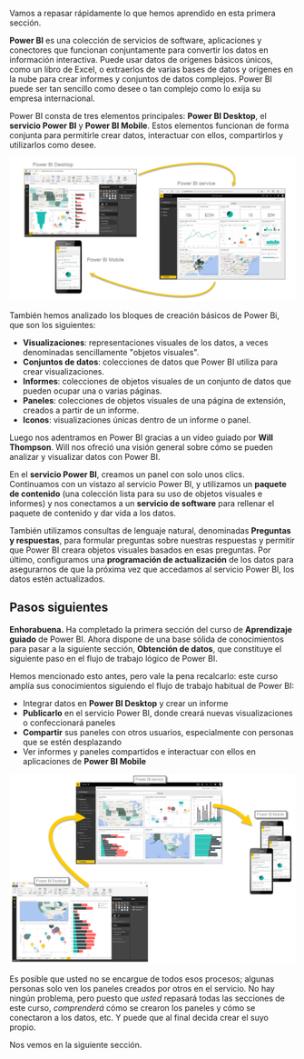 Vamos a repasar rápidamente lo que hemos aprendido en esta primera sección.

**Power BI** es una colección de servicios de software, aplicaciones y conectores que funcionan conjuntamente para convertir los datos en información interactiva. Puede usar datos de orígenes básicos únicos, como un libro de Excel, o extraerlos de varias bases de datos y orígenes en la nube para crear informes y conjuntos de datos complejos. Power BI puede ser tan sencillo como desee o tan complejo como lo exija su empresa internacional.

Power BI consta de tres elementos principales: **Power BI Desktop**, el **servicio Power BI** y **Power BI Mobile**. Estos elementos funcionan de forma conjunta para permitirle crear datos, interactuar con ellos, compartirlos y utilizarlos como desee.

![](media/0-4-summary-of-intro-to-power-bi/c0a4_1.png)

También hemos analizado los bloques de creación básicos de Power Bi, que son los siguientes:

* **Visualizaciones**: representaciones visuales de los datos, a veces denominadas sencillamente "objetos visuales".
* **Conjuntos de datos**: colecciones de datos que Power BI utiliza para crear visualizaciones.
* **Informes**: colecciones de objetos visuales de un conjunto de datos que pueden ocupar una o varias páginas.
* **Paneles**: colecciones de objetos visuales de una página de extensión, creados a partir de un informe.
* **Iconos**: visualizaciones únicas dentro de un informe o panel.

Luego nos adentramos en Power BI gracias a un vídeo guiado por **Will Thompson**. Will nos ofreció una visión general sobre cómo se pueden analizar y visualizar datos con Power BI.

<!---
In **Power BI Desktop**, we connected to a basic Excel file, created visualizations, then published those visualizations to the service. Even if you use Power BI only with your Excel workbooks, you can gain amazing visual insights with those Excel workbooks, and both interact and share it in ways never before possible.
-->
En el **servicio Power BI**, creamos un panel con solo unos clics. Continuamos con un vistazo al servicio Power BI, y utilizamos un **paquete de contenido** (una colección lista para su uso de objetos visuales e informes) y nos conectamos a un **servicio de software** para rellenar el paquete de contenido y dar vida a los datos.

También utilizamos consultas de lenguaje natural, denominadas **Preguntas y respuestas**, para formular preguntas sobre nuestras respuestas y permitir que Power BI creara objetos visuales basados en esas preguntas. Por último, configuramos una **programación de actualización** de los datos para asegurarnos de que la próxima vez que accedamos al servicio Power BI, los datos estén actualizados.

## <a name="next-steps"></a>Pasos siguientes
**Enhorabuena.** Ha completado la primera sección del curso de **Aprendizaje guiado** de Power BI. Ahora dispone de una base sólida de conocimientos para pasar a la siguiente sección, **Obtención de datos**, que constituye el siguiente paso en el flujo de trabajo lógico de Power BI.

Hemos mencionado esto antes, pero vale la pena recalcarlo: este curso amplía sus conocimientos siguiendo el flujo de trabajo habitual de Power BI:

* Integrar datos en **Power BI Desktop** y crear un informe
* **Publicarlo** en el servicio Power BI, donde creará nuevas visualizaciones o confeccionará paneles
* **Compartir** sus paneles con otros usuarios, especialmente con personas que se estén desplazando
* Ver informes y paneles compartidos e interactuar con ellos en aplicaciones de **Power BI Mobile**

![](media/0-4-summary-of-intro-to-power-bi/c0a1_1.png)

Es posible que usted no se encargue de todos esos procesos; algunas personas solo ven los paneles creados por otros en el servicio. No hay ningún problema, pero puesto que *usted* repasará todas las secciones de este curso, *comprenderá* cómo se crearon los paneles y cómo se conectaron a los datos, etc. Y puede que al final decida crear el suyo propio.

Nos vemos en la siguiente sección.

